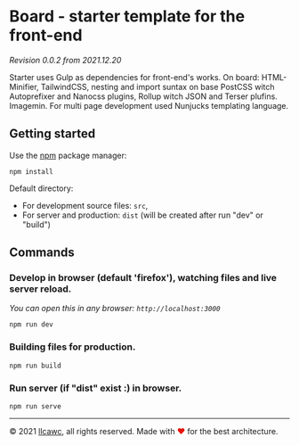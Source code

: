 # Board - starter template for the front-end

_Revision 0.0.2 from 2021.12.20_

Starter uses Gulp as dependencies for front-end's works. On board: HTML-Minifier, TailwindCSS, nesting and import suntax on base PostCSS witch Autoprefixer and Nanocss plugins, Rollup witch JSON and Terser plufins. Imagemin. For multi page development used Nunjucks templating language.

## Getting started

Use the [npm](https://www.npmjs.com/) package manager:
```
npm install
```

Default directory:
- For development source files: `src`,
- For server and production: `dist` (will be created after run "dev" or "build")

## Commands

### Develop in browser (default 'firefox'), watching files and live server reload.
_You can open this in any browser: `http://localhost:3000`_
```
npm run dev
```

### Building files for production.
```
npm run build
```

### Run server (if "dist" exist :) in browser.
```
npm run serve
```

----

&copy;&nbsp;2021 [llcawc](https://github.com/llcawc), all rights reserved. Made&nbsp;with&nbsp;<span style="color: #e60f0a;">&#10084;</span>&nbsp;for&nbsp;the&nbsp;best&nbsp;architecture.
